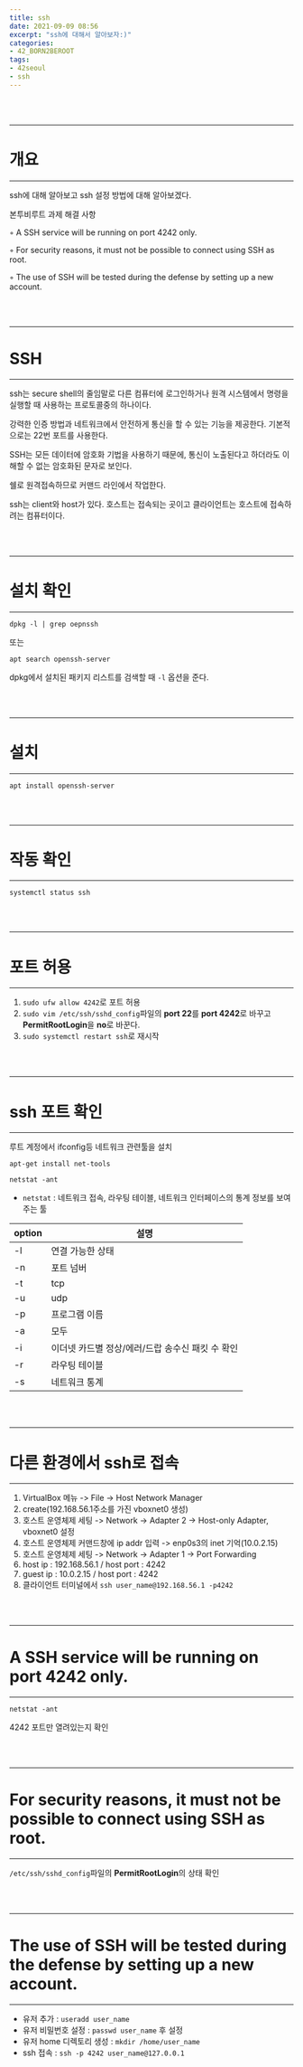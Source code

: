 ```yaml
---
title: ssh
date: 2021-09-09 08:56
excerpt: "ssh에 대해서 알아보자:)"
categories:
- 42_BORN2BEROOT
tags:
- 42seoul
- ssh
---
```



<br />
<br />

---

# 개요

---

ssh에 대해 알아보고 ssh 설정 방법에 대해 알아보겠다.

본투비루트 과제 해결 사항

◦ A SSH service will be running on port 4242 only. 

◦ For security reasons, it must not be possible to connect using SSH as root.

◦ The use of SSH will be tested during the defense by setting up a new account.

<br />
<br />

---

# SSH

---

ssh는 secure shell의 줄임말로 다른 컴퓨터에 로그인하거나 원격 시스템에서 명령을 실행할 때 사용하는 프로토콜중의 하나이다.

강력한 인증 방법과 네트워크에서 안전하게 통신을 할 수 있는 기능을 제공한다. 기본적으로는 22번 포트를 사용한다.

SSH는 모든 데이터에 암호화 기법을 사용하기 때문에, 통신이 노출된다고 하더라도 이해할 수 없는 암호화된 문자로 보인다.

쉘로 원격접속하므로 커맨드 라인에서 작업한다. 

ssh는 client와 host가 있다. 호스트는 접속되는 곳이고 클라이언트는 호스트에 접속하려는 컴퓨터이다.



<br />
<br />

---

# 설치 확인

---

`dpkg -l | grep oepnssh` 

또는

`apt search openssh-server`

dpkg에서 설치된 패키지 리스트를 검색할 때 `-l` 옵션을 준다.



<br />
<br />

---

# 설치

---

`apt install openssh-server`



<br />
<br />

---

# 작동 확인

---

`systemctl status ssh`



<br />
<br />

---

# 포트 허용

---

1. `sudo ufw allow 4242`로 포트 허용
2. `sudo vim /etc/ssh/sshd_config`파일의 **port 22**를 **port 4242**로 바꾸고 **PermitRootLogin**을 **no**로 바꾼다.
3. `sudo systemctl restart ssh`로 재시작



<br />
<br />

---

# ssh 포트 확인

---

루트 계정에서 ifconfig등 네트워크 관련툴을 설치

`apt-get install net-tools` 

`netstat -ant`

* `netstat` : 네트워크 접속, 라우팅 테이블, 네트워크 인터페이스의 통계 정보를 보여주는 툴

| option | 설명 | 
| --- | ---|
|-l  | 연결 가능한 상태 |
-n | 포트 넘버|
-t |tcp|
-u | udp|
-p | 프로그램 이름|
-a | 모두|
-i | 이더넷 카드별 정상/에러/드랍 송수신 패킷 수 확인|
-r | 라우팅 테이블|
-s | 네트워크 통계|


<br />
<br />

---

# 다른 환경에서 ssh로 접속

---


1. VirtualBox 메뉴 -> File -> Host Network Manager
2. create(192.168.56.1주소를 가진 vboxnet0 생성)
3. 호스트 운영체제 세팅 -> Network -> Adapter 2 -> Host-only Adapter, vboxnet0 설정
4. 호스트 운영체제 커맨드창에 ip addr 입력 -> enp0s3의 inet 기억(10.0.2.15)
5. 호스트 운영체제 세팅 -> Network -> Adapter 1 -> Port Forwarding
6. host ip : 192.168.56.1 / host port : 4242
7. guest ip : 10.0.2.15 / host port : 4242
8. 클라이언트 터미널에서 `ssh user_name@192.168.56.1 -p4242`


<br />
<br />

---

# A SSH service will be running on port 4242 only. 

---

`netstat -ant`

4242 포트만 열려있는지 확인



<br />
<br />

---

# For security reasons, it must not be possible to connect using SSH as root.

---

`/etc/ssh/sshd_config`파일의 **PermitRootLogin**의 상태 확인

<br />
<br />

---

# The use of SSH will be tested during the defense by setting up a new account.

---

* 유저 추가 : `useradd user_name` 
* 유저 비밀번호 설정 : `passwd user_name` 후 설정
* 유저 home 디렉토리 생성 : `mkdir /home/user_name`
* ssh 접속 : `ssh -p 4242 user_name@127.0.0.1`
